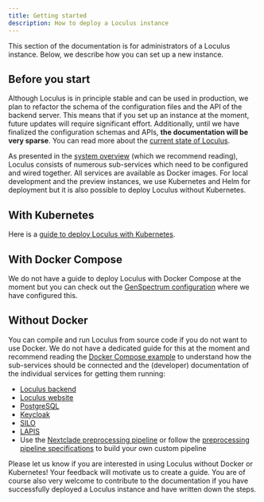 ```yaml
---
title: Getting started
description: How to deploy a Loculus instance
---
```


This section of the documentation is for administrators of a Loculus instance. Below, we describe how you can set up a new instance.

## Before you start

Although Loculus is in principle stable and can be used in production, we plan to refactor the schema of the configuration files and the API of the backend server. This means that if you set up an instance at the moment, future updates will require significant effort. Additionally, until we have finalized the configuration schemas and APIs, **the documentation will be very sparse**. You can read more about the [current state of Loculus](../../introduction/current-state-and-roadmap).

As presented in the [system overview](../../introduction/system-overview) (which we recommend reading), Loculus consists of numerous sub-services which need to be configured and wired together. All services are available as Docker images. For local development and the preview instances, we use Kubernetes and Helm for deployment but it is also possible to deploy Loculus without Kubernetes.

## With Kubernetes

Here is a [guide to deploy Loculus with Kubernetes](../setup-with-kubernetes).

## With Docker Compose

We do not have a guide to deploy Loculus with Docker Compose at the moment but you can check out the [GenSpectrum configuration](https://github.com/GenSpectrum/loculus-config) where we have configured this.

## Without Docker

You can compile and run Loculus from source code if you do not want to use Docker. We do not have a dedicated guide for this at the moment and recommend reading the [Docker Compose example](#with-docker-compose) to understand how the sub-services should be connected and the (developer) documentation of the individual services for getting them running:

- [Loculus backend](https://github.com/loculus-project/loculus/tree/main/backend)
- [Loculus website](https://github.com/loculus-project/loculus/tree/main/website)
- [PostgreSQL](https://www.postgresql.org/docs/)
- [Keycloak](https://www.keycloak.org/guides)
- [SILO](https://github.com/GenSpectrum/LAPIS-SILO)
- [LAPIS](https://github.com/GenSpectrum/LAPIS)
- Use the [Nextclade preprocessing pipeline](https://github.com/loculus-project/loculus/tree/main/preprocessing/nextclade) or follow the [preprocessing pipeline specifications](https://github.com/loculus-project/loculus/blob/main/preprocessing/specification.md) to build your own custom pipeline

Please let us know if you are interested in using Loculus without Docker or Kubernetes! Your feedback will motivate us to create a guide. You are of course also very welcome to contribute to the documentation if you have successfully deployed a Loculus instance and have written down the steps.
